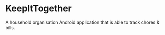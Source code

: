# KeepItTogether
A household organisation Android application that is able to track chores & bills.

